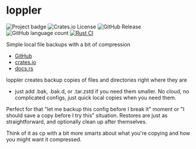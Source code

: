 # loppler

![Project badge](https://img.shields.io/badge/language-Rust-blue.svg)
![Crates.io License](https://img.shields.io/crates/l/loppler)
![GitHub Release](https://img.shields.io/github/v/release/PlexSheep/loppler)
![GitHub language count](https://img.shields.io/github/languages/count/PlexSheep/loppler)
[![Rust CI](https://github.com/PlexSheep/loppler/actions/workflows/cargo.yaml/badge.svg)](https://github.com/PlexSheep/hedu/actions/workflows/cargo.yaml)


Simple local file backups with a bit of compression

* [GitHub](https://github.com/PlexSheep/loppler)
* [crates.io](https://crates.io/crates/loppler)
* [docs.rs](https://docs.rs/crate/loppler/)

loppler creates backup copies of files and directories right where they are
- just add .bak, .bak.d, or .tar.zstd if you need them smaller. No cloud,
no complicated configs, just quick local copies when you need them.

Perfect for that "let me backup this config before I break it" moment or
"I should save a copy before I try this" situation. Restores are just as
straightforward, and optionally clean up after themselves.

Think of it as cp with a bit more smarts about what you're copying and how
you might want it compressed.

